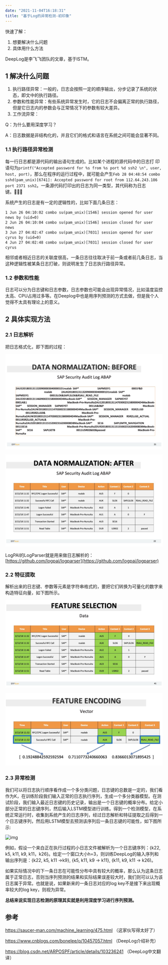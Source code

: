 ```yaml
---
date: "2021-11-04T16:18:31"
title: "基于Log的异常检测-初印象"
---
```


快速了解：

1. 想要解决什么问题
2. 具体用什么方法

DeepLog是李飞飞团队的文章，基于lSTM。

## 1 解决什么问题

1. 执行路径异常：一般的，日志会按照一定的顺序输出，分步记录了系统的状态，即文中的执行路径。
2. 参数和性能异常：有些系统异常发生时，它的日志不会偏离正常的执行路径，但是它日志内的参数会与正常情况下的参数有较大差异。
3. 工作流异常：

Q：为什么要用深度学习？

A：日志数据是非结构化的，并且它们的格式和语言在系统之间可能会显著不同。

### 1.1 执行路径异常检测

每一行日志都是源代码的输出语句生成的。比如某个进程的源代码中的日志打
印语句为`printf("Accepted password for %s from %s port %d ssh2 \n", user, host, port)`，那么在程序的运行过程中，就可能会产生`Feb 28 04:48:54 combo sshd(pam_unix)[6741]: Accepted password for root from 112.64.243.186 port 2371 ssh2`。一条源代码打印出的日志为同一类型，其代码称为日志键。

系统产生的日志是有一定的逻辑性的，比如下面几条日志：

```shell
1 Jun 26 04:10:02 combo su(pam_unix)[1546] session opened for user news by (uid=0)
2 Jun 26 04:10:04 combo su(pam_unix)[1546] session closed for user news
3 Jun 27 04:02:47 combo su(pam_unix)[7031] session opened for user cyrus by (uid=0)
4 Jun 27 04:02:48 combo su(pam_unix)[7031] session closed for user cyrus
```

相邻或者相近日志的关联度很高，一条日志往往取决于前一条或者前几条日志，当这种逻辑性被某条日志打破，则说明发生了日志执行路径异常。

### 1.2 参数和性能

日志可以分为日志键和日志参数，日志参数也可能会出现异常情况，比如温度监控太高、CPU占用过多等。在Deeplog中也是用序列预测的方式去做，但是我个人觉得不太具有理论上的意义。

## 2 具体实现方法

### 2.1 日志解析

把日志格式化，即下图的过程：

![image-20211105120317977](https://raw.githubusercontent.com/zecoo/imgs/master/uPic/image-20211105120317977.png)

![image-20211105120401164](https://raw.githubusercontent.com/zecoo/imgs/master/uPic/image-20211105120401164.png)

LogPAI的LogParser就是用来做日志解析的：[https://github.com/logpai/logparser](https://github.com/logpai/logparser)

### 2.2 特征提取

解析出来的日志键、参数等元素是字符串格式的，要把它们转换为可量化的数字来构造特征向量，如下图所示。

![image-20211105120433692](https://raw.githubusercontent.com/zecoo/imgs/master/uPic/image-20211105120433692.png)

![image-20211105120453884](https://raw.githubusercontent.com/zecoo/imgs/master/uPic/image-20211105120453884.png)

### 2.3 异常检测

我们可以将日志执行顺序看作成一个多分类问题，日志键的总数是一定的，我们看作为K，在训练阶段我们输入正常的日志执行序列，生成一个多分类器模型。在测试阶段，我们输入最近日志键的历史记录，输出是一个日志键的概率分布。给定小部分正常的日志键序列，然后输入LSTM模型进行训练。得到一个检测模型，在系统正常运行时，收集到系统产生的日志序列，经过日志解析和特征提取之后得到一个日志键序列，然后用LSTM模型去预测该序列后一条日志键的可能性，如下图所示:

![img](https://saucer-man.com/usr/uploads/2020/06/206670244.png)

例如，假设一个来白正在执行过程的小日志文件被解析为一个日志键序列：{k22, k5, k11, k9, k11，k26}。给定一个窗口大小h=3，则训练DeepLog的输入序列和输出序列是：{k22, k5, k11 ->k9}, {k5, k11, k9 -> k11}, {k11, k9, k11 -> k26)。

如果实际情况中的下一条日志在可能性分布中具有较大的概率，那么认为这条日志属于正常日志，否则当序列预测的结果和实际结果误差较大时，我们则可以认为该日志属于异常。也就是说，如果新来的一条日志对应的log key不是接下来出现概率较大的log key，则视为异常。

**总结来说实现日志检测的原理其实就是利用深度学习进行序列预测。**

## 参考

https://saucer-man.com/machine_learning/475.html （这家伙写得太好了）

https://www.cnblogs.com/bonelee/p/10457057.html （DeepLog介绍补充）

https://blog.csdn.net/ARPOSPF/article/details/103236241 （DeepLog中文翻译）